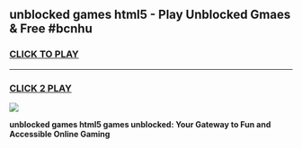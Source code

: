 
## unblocked games html5 - Play Unblocked Gmaes & Free #bcnhu
<h3>
<a href="https://premium.freeplayer.one?title=unblocked_games_html5&ref=01M">CLICK TO PLAY</a></h3>
<hr>

<h3>
<a href="https://premium.freeplayer.one?title=unblocked_games_html5&ref=01M">CLICK 2 PLAY</a>
  
</h3>

<a href="https://premium.freeplayer.one?title=unblocked_games_html5&ref=01M"><img src="https://clearcache.store/games.png"></a>


**unblocked games html5 games unblocked: Your Gateway to Fun and Accessible Online Gaming**
